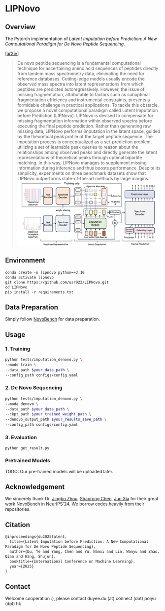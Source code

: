 # LIPNovo

## Overview

The Pytorch implementation of _Latent Imputation before Prediction: A New Computational Paradigm for De Novo Peptide Sequencing._

[[arXiv]](TODO) 

>De novo peptide sequencing is a fundamental computational technique for ascertaining amino acid sequences of peptides directly from tandem mass spectrometry data, eliminating the need for reference databases. Cutting-edge models usually encode the observed mass spectra into latent representations from which peptides are predicted autoregressively. However, the issue of missing fragmentation, attributable to factors such as suboptimal fragmentation efficiency and instrumental constraints, presents a formidable challenge in practical applications. To tackle this obstacle, we propose a novel computational paradigm called Latent Imputation before Prediction (LIPNovo). LIPNovo is devised to compensate for missing fragmentation information within observed spectra before executing the final peptide prediction. Rather than generating raw missing data, LIPNovo performs imputation in the latent space, guided by the theoretical peak profile of the target peptide sequence. The imputation process is conceptualized as a set-prediction problem, utilizing a set of learnable peak queries to reason about the relationships among observed peaks and directly generate the latent representations of theoretical peaks through optimal bipartite matching. In this way, LIPNovo manages to supplement missing information during inference and thus boosts performance. Despite its simplicity, experiments on three benchmark datasets show that LIPNovo outperforms state-of-the-art methods by large margins.
>![image-20250503130932358](image.png)

## Environment

```
conda create -n lipnovo python==3.10 
conda activate lipnovo
git clone https://github.com/usr922/LIPNovo.git
cd LIPNovo
pip install -r requirements.txt
```




## Data Preparation

Simply follow [NovoBench](https://github.com/jingbo02/NovoBench) for data preparation.



## Usage



### 1. Training

```bash
python tests/imputation_denovo.py \
--mode train \
--data_path $your_data_path \
--config_path configs/config.yaml
```



### 2. De Novo Sequencing

```bash
python tests/imputation_denovo.py \
--mode denovo \
--data_path $your_data_path \
--ckpt_path $your_trained_weight_path \
--denovo_output_path $your_results_save_path \
--config_path configs/config.yaml
```



### 3. Evaluation

```
python get_result.py
```





### Pretrained Models

TODO: Our pre-trained models will be uploaded later.



## Acknowledgement

We sincerely thank Dr. [Jingbo Zhou](https://arxiv.org/search/q-bio?searchtype=author&query=Zhou,+J), [Shaorong Chen](https://arxiv.org/search/q-bio?searchtype=author&query=Chen,+S), [Jun Xia](https://arxiv.org/search/q-bio?searchtype=author&query=Xia,+J) for their great work NovoBench in NeurIPS'24. We borrow codes heavily from their repositories.

## Citation

```
@inproceedings{du2025latent,
  title={Latent Imputation before Prediction: A New Computational Paradigm for De Novo Peptide Sequencing},
  author={Du, Ye and Yang, Chen and Yu, Nanxi and Lin, Wanyu and Zhao, Qian and Wang, Shujun},
  booktitle={International Conference on Machine Learning},
  year={2025}
}
```

## Contact

Welcome cooperation :), please contact duyee.du (at) connect (dot) polyu (dot) hk
